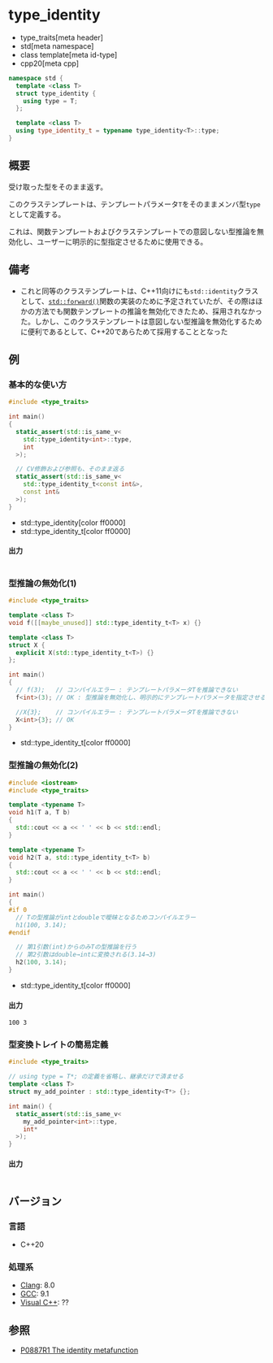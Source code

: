 # type_identity
* type_traits[meta header]
* std[meta namespace]
* class template[meta id-type]
* cpp20[meta cpp]

```cpp
namespace std {
  template <class T>
  struct type_identity {
    using type = T;
  };

  template <class T>
  using type_identity_t = typename type_identity<T>::type;
}
```

## 概要
受け取った型をそのまま返す。

このクラステンプレートは、テンプレートパラメータ`T`をそのままメンバ型`type`として定義する。

これは、関数テンプレートおよびクラステンプレートでの意図しない型推論を無効化し、ユーザーに明示的に型指定させるために使用できる。


## 備考
- これと同等のクラステンプレートは、C++11向けにも`std::identity`クラスとして、[`std::forward()`](/reference/utility/forward.md)関数の実装のために予定されていたが、その際はほかの方法でも関数テンプレートの推論を無効化できたため、採用されなかった。しかし、このクラステンプレートは意図しない型推論を無効化するために便利であるとして、C++20であらためて採用することとなった


## 例
### 基本的な使い方
```cpp example
#include <type_traits>

int main()
{
  static_assert(std::is_same_v<
    std::type_identity<int>::type,
    int
  >);

  // CV修飾および参照も、そのまま返る
  static_assert(std::is_same_v<
    std::type_identity_t<const int&>,
    const int&
  >);
}
```
* std::type_identity[color ff0000]
* std::type_identity_t[color ff0000]

#### 出力
```
```

### 型推論の無効化(1)
```cpp example
#include <type_traits>

template <class T>
void f([[maybe_unused]] std::type_identity_t<T> x) {}

template <class T>
struct X {
  explicit X(std::type_identity_t<T>) {}
};

int main()
{
  // f(3);   // コンパイルエラー : テンプレートパラメータTを推論できない
  f<int>(3); // OK : 型推論を無効化し、明示的にテンプレートパラメータを指定させる

  //X{3};    // コンパイルエラー : テンプレートパラメータTを推論できない
  X<int>{3}; // OK
}
```
* std::type_identity_t[color ff0000]

### 型推論の無効化(2)
```cpp example
#include <iostream>
#include <type_traits>

template <typename T>
void h1(T a, T b)
{
  std::cout << a << ' ' << b << std::endl;
}

template <typename T>
void h2(T a, std::type_identity_t<T> b)
{
  std::cout << a << ' ' << b << std::endl;
}

int main()
{
#if 0
  // Tの型推論がintとdoubleで曖昧となるためコンパイルエラー
  h1(100, 3.14);
#endif

  // 第1引数(int)からのみTの型推論を行う
  // 第2引数はdouble→intに変換される(3.14→3)
  h2(100, 3.14);
}
```
* std::type_identity_t[color ff0000]

#### 出力
```
100 3
```


### 型変換トレイトの簡易定義
```cpp
#include <type_traits>

// using type = T*; の定義を省略し、継承だけで済ませる
template <class T>
struct my_add_pointer : std::type_identity<T*> {};

int main() {
  static_assert(std::is_same_v<
    my_add_pointer<int>::type,
    int*
  >);
}
```

#### 出力
```
```

## バージョン
### 言語
- C++20

### 処理系
- [Clang](/implementation.md#clang): 8.0
- [GCC](/implementation.md#gcc): 9.1
- [Visual C++](/implementation.md#visual_cpp): ??


## 参照
- [P0887R1 The identity metafunction](http://www.open-std.org/jtc1/sc22/wg21/docs/papers/2018/p0887r1.pdf)
